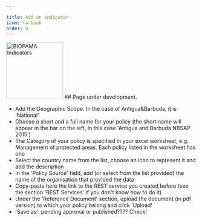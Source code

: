 ```yaml
---

title: Add an indicator
icon: fa-book
order: 9
---
```

<img src="{{ 'assets/images/docs/indicator.png' | relative_url }}" alt="BIOPAMA Indicators" style="width:150px!important;"/>
## Page under development. 

- Add the Geographic Scope. In the case of Antigua&Barbuda, it is 'National' 
- Choose a short and a full name for your policy (the short name will appear in the bar on the left, in this case 'Antigua and Barbuda NBSAP 2015')
- The Category of your policy is specified in your excel worksheet, e.g. Management of protected areas. Each policy listed in the worksheet has one
- Select the country name from the list, choose an icon to represent it and add the description
- In the 'Policy Source' field, add (or select from the list provided) the name of the organisation that provided the data
- Copy-paste here the link to the REST service you created before (see the section 'REST Services' if you don't know how to do it)
- Under the 'Reference Document' section, upload the document (in pdf version) to which your policy belong and click 'Upload'
- 'Save as': pending approval or published????  Check!



